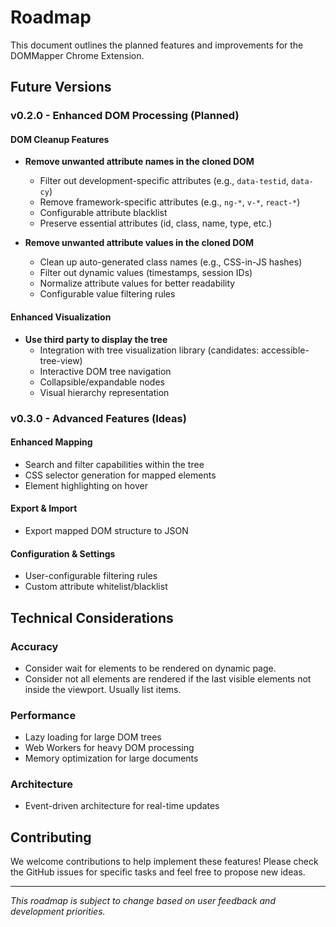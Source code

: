 # Roadmap

This document outlines the planned features and improvements for the DOMMapper Chrome Extension.

## Future Versions

### v0.2.0 - Enhanced DOM Processing (Planned)

#### DOM Cleanup Features

- **Remove unwanted attribute names in the cloned DOM**

  - Filter out development-specific attributes (e.g., `data-testid`, `data-cy`)
  - Remove framework-specific attributes (e.g., `ng-*`, `v-*`, `react-*`)
  - Configurable attribute blacklist
  - Preserve essential attributes (id, class, name, type, etc.)

- **Remove unwanted attribute values in the cloned DOM**
  - Clean up auto-generated class names (e.g., CSS-in-JS hashes)
  - Filter out dynamic values (timestamps, session IDs)
  - Normalize attribute values for better readability
  - Configurable value filtering rules

#### Enhanced Visualization

- **Use third party to display the tree**
  - Integration with tree visualization library (candidates: accessible-tree-view)
  - Interactive DOM tree navigation
  - Collapsible/expandable nodes
  - Visual hierarchy representation

### v0.3.0 - Advanced Features (Ideas)

#### Enhanced Mapping

- Search and filter capabilities within the tree
- CSS selector generation for mapped elements
- Element highlighting on hover

#### Export & Import

- Export mapped DOM structure to JSON

#### Configuration & Settings

- User-configurable filtering rules
- Custom attribute whitelist/blacklist

## Technical Considerations

### Accuracy

- Consider wait for elements to be rendered on dynamic page.
- Consider not all elements are rendered if the last visible elements not inside the viewport. Usually list items.

### Performance

- Lazy loading for large DOM trees
- Web Workers for heavy DOM processing
- Memory optimization for large documents

### Architecture

- Event-driven architecture for real-time updates

## Contributing

We welcome contributions to help implement these features! Please check the GitHub issues for specific tasks and feel free to propose new ideas.

---

_This roadmap is subject to change based on user feedback and development priorities._
